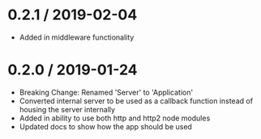 0.2.1 / 2019-02-04
===================

  * Added in middleware functionality

0.2.0 / 2019-01-24
===================

  * Breaking Change: Renamed 'Server' to 'Application'
  * Converted internal server to be used as a callback function instead of housing the server internally
  * Added in ability to use both http and http2 node modules
  * Updated docs to show how the app should be used